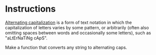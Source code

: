 # Instructions  

[Alternating capitalization](https://en.wikipedia.org/wiki/Alternating_caps) is a form of text notation in which the capitalization of letters varies by some pattern, or arbitrarily (often also omitting spaces between words and occasionally some letters), such as "aLtErNaTiNg cApS".

Make a function that converts any string to alternating caps.